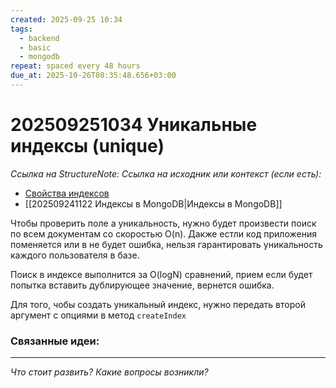 ```yaml
---
created: 2025-09-25 10:34
tags:
  - backend
  - basic
  - mongodb
repeat: spaced every 48 hours
due_at: 2025-10-26T08:35:48.656+03:00
---
```

# 202509251034 Уникальные индексы (unique)

*Ссылка на StructureNote:*
*Ссылка на исходник или контекст (если есть):* 
- [Свойства индексов](https://practicum.yandex.ru/learn/backend-nodejs/courses/16b47298-e20d-4fde-9619-1ab305039a00/sprints/564238/topics/3850c616-bd4c-4c66-987e-9b4e0b0f135c/lessons/be6cf5fb-4cd0-41db-bc30-196d7213b988/)
- [[202509241122 Индексы в MongoDB|Индексы в MongoDB]]

Чтобы проверить поле а уникальность, нужно будет произвести поиск по всем документам со скоростью O(n). Дакже естли код приложения поменяется или в не будет ошибка, нельзя гарантировать уникальность каждого пользователя в базе.

Поиск в индексе выполнится за O(logN) сравнений, прием если будет попытка вставить дублирующее значение, вернется ошибка.

Для того, чобы создать уникальный индекс, нужно передать второй аргумент с опциями в метод `createIndex`

### Связанные идеи:



---

*Что стоит развить? Какие вопросы возникли?*
